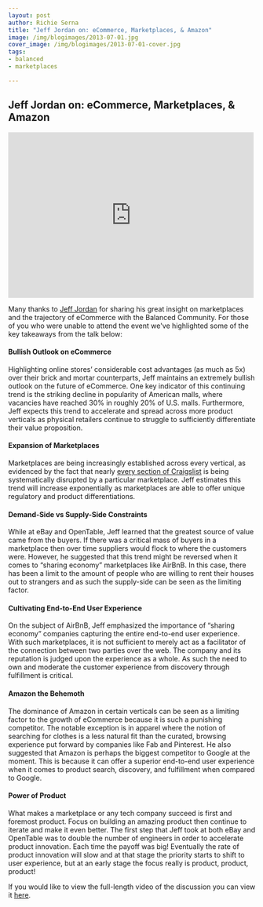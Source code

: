 ```yaml
---
layout: post
author: Richie Serna
title: "Jeff Jordan on: eCommerce, Marketplaces, & Amazon"
image: /img/blogimages/2013-07-01.jpg
cover_image: /img/blogimages/2013-07-01-cover.jpg
tags:
- balanced
- marketplaces

---
```


## Jeff Jordan on: eCommerce, Marketplaces, & Amazon

<iframe src="http://player.vimeo.com/video/69587836" width="500" height="338" frameborder="0">
</iframe>

Many thanks to [Jeff Jordan](http://jeff.a16z.com/) for sharing his great insight on marketplaces and the trajectory of eCommerce with the Balanced Community. For those of you who were unable to attend the event we've highlighted some of the key takeaways from the talk below:

#### Bullish Outlook on eCommerce

Highlighting online stores’ considerable cost advantages (as much as 5x) over their brick and mortar counterparts, Jeff maintains an extremely bullish outlook on the future of eCommerce.  One key indicator of this continuing trend is the striking decline in popularity of American malls, where vacancies have reached 30% in roughly 20% of U.S. malls.  Furthermore, Jeff expects this trend to accelerate and spread across more product verticals as physical retailers continue to struggle to sufficiently differentiate their value proposition.

#### Expansion of Marketplaces 

Marketplaces are being increasingly established across every vertical, as evidenced by the fact that nearly [every section of Craigslist](http://thegongshow.tumblr.com/image/345941486) is being systematically disrupted by a particular marketplace. Jeff estimates this trend will increase exponentially as marketplaces are able to offer unique regulatory and product differentiations.

#### Demand-Side vs Supply-Side Constraints

While at eBay and OpenTable, Jeff learned that the greatest source of value came from the buyers. If there was a critical mass of buyers in a marketplace then over time suppliers would flock to where the customers were. However, he suggested that this trend might be reversed when it comes to “sharing economy” marketplaces like AirBnB. In this case, there has been a limit to the amount of people who are willing to rent their houses out to strangers and as such the supply-side can be seen as the limiting factor.

#### Cultivating End-to-End User Experience 

On the subject of AirBnB, Jeff emphasized the importance of “sharing economy” companies capturing the entire end-to-end user experience. With such marketplaces, it is not sufficient to merely act as a facilitator of the connection between two parties over the web. The company and its reputation is judged upon the experience as a whole. As such the need to own and moderate the customer experience from discovery through fulfillment is critical.

#### Amazon the Behemoth 

The dominance of Amazon in certain verticals can be seen as a limiting factor to the growth of eCommerce because it is such a punishing competitor. The notable exception is in apparel where the notion of searching for clothes is a less natural fit than the curated, browsing experience put forward by companies like Fab and Pinterest. He also suggested that Amazon is perhaps the biggest competitor to Google at the moment. This is because it can offer a superior end-to-end user experience when it comes to product search, discovery, and fulfillment when compared to Google. 

#### Power of Product

What makes a marketplace or any tech company succeed is first and foremost product. Focus on building an amazing product then continue to iterate and make it even better. The first step that Jeff took at both eBay and OpenTable was to double the number of engineers in order to accelerate product innovation. Each time the payoff was big! Eventually the rate of product innovation will slow and at that stage the priority starts to shift to user experience, but at an early stage the focus really is product, product, product!

If you would like to view the full-length video of the discussion you can view it [here](http://bit.ly/JeffJordan).
